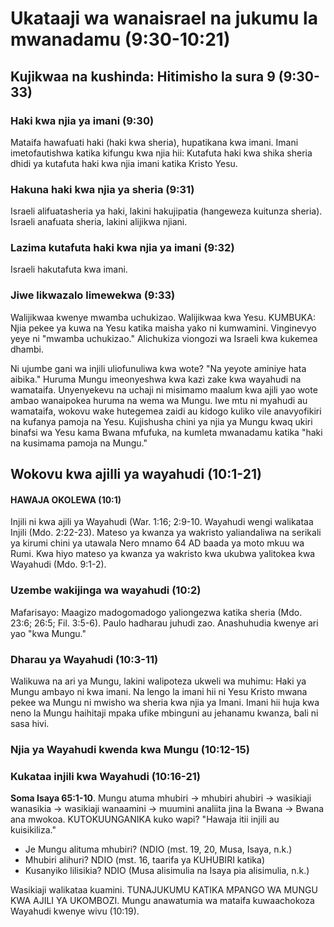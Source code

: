 # Ukataaji wa wanaisrael na jukumu la mwanadamu (9:30-10:21)

## Kujikwaa na kushinda: Hitimisho la sura 9 (9:30-33)

### Haki kwa njia ya imani (9:30)

Mataifa hawafuati haki (haki kwa sheria), hupatikana kwa imani. Imani imetofautishwa katika kifungu kwa njia hii: Kutafuta haki kwa shika sheria dhidi ya kutafuta haki kwa njia imani katika Kristo Yesu.

### Hakuna haki kwa njia ya sheria (9:31)

Israeli alifuatasheria ya haki, lakini hakujipatia (hangeweza kuitunza sheria). Israeli anafuata sheria, lakini alijikwa njiani.

### Lazima kutafuta haki kwa njia ya imani (9:32)

Israeli hakutafuta kwa imani.

### Jiwe likwazalo limewekwa (9:33)

Walijikwaa kwenye mwamba uchukizao. Walijikwaa kwa Yesu. KUMBUKA: Njia pekee ya kuwa na Yesu katika maisha yako ni kumwamini. Vinginevyo yeye ni "mwamba uchukizao." Alichukiza viongozi wa Israeli kwa kukemea dhambi.

Ni ujumbe gani wa injili uliofunuliwa kwa wote? "Na yeyote aminiye hata aibika." Huruma Mungu imeonyeshwa kwa kazi zake kwa wayahudi na wamataifa. Unyenyekevu na uchaji ni misimamo maalum kwa ajili yao wote ambao wanaipokea huruma na wema wa Mungu. Iwe mtu ni myahudi au wamataifa, wokovu wake hutegemea zaidi au kidogo kuliko vile anavyofikiri na kufanya pamoja na Yesu. Kujishusha chini ya njia ya Mungu kwaq ukiri binafsi wa Yesu kama Bwana mfufuka, na kumleta mwanadamu katika "haki na kusimama pamoja na Mungu."

## Wokovu kwa ajilli ya wayahudi (10:1-21)

#### HAWAJA OKOLEWA (10:1)

Injili ni kwa ajili ya Wayahudi (War. 1:16; 2:9-10. Wayahudi wengi walikataa Injili (Mdo. 2:22-23). Mateso ya kwanza ya wakristo yaliandaliwa na serikali ya kirumi chini ya utawala Nero mnamo 64 AD baada ya moto mkuu wa Rumi. Kwa hiyo mateso ya kwanza ya wakristo kwa ukubwa yalitokea kwa Wayahudi (Mdo. 9:1-2).

### Uzembe wakijinga wa wayahudi (10:2)

Mafarisayo: Maagizo madogomadogo yaliongezwa katika sheria (Mdo. 23:6; 26:5; Fil. 3:5-6). Paulo hadharau juhudi zao. Anashuhudia kwenye ari yao "kwa Mungu."

### Dharau ya Wayahudi (10:3-11)

Walikuwa na ari ya Mungu, lakini walipoteza ukweli wa muhimu: Haki ya Mungu ambayo ni kwa imani. Na lengo la imani hii ni Yesu Kristo mwana pekee wa Mungu ni mwisho wa sheria kwa njia ya Imani. Imani hii huja kwa neno la Mungu haihitaji mpaka ufike mbinguni au jehanamu kwanza, bali ni sasa hivi.

### Njia ya Wayahudi kwenda kwa Mungu (10:12-15)

### Kukataa injili kwa Wayahudi (10:16-21)

**Soma Isaya 65:1-10**. Mungu atuma mhubiri -> mhubiri ahubiri -> wasikiaji wanasikia -> wasikiaji wanaamini -> muumini analiita jina la Bwana -> Bwana ana mwokoa. KUTOKUUNGANIKA kuko wapi? "Hawaja itii injili au kuisikiliza."

* Je Mungu alituma mhubiri? (NDIO (mst. 19, 20, Musa, Isaya, n.k.)
* Mhubiri alihuri? NDIO (mst. 16, taarifa ya KUHUBIRI katika)
* Kusanyiko lilisikia? NDIO (Musa alisimulia na Isaya pia alisimulia, n.k.)

Wasikiaji walikataa kuamini. TUNAJUKUMU KATIKA MPANGO WA MUNGU KWA AJILI YA UKOMBOZI. Mungu anawatumia wa mataifa kuwaachokoza Wayahudi kwenye wivu (10:19).
